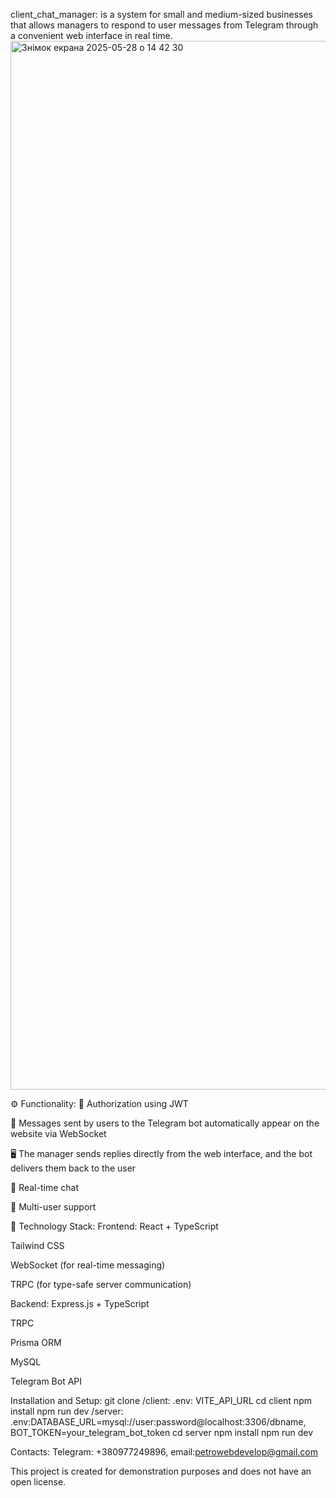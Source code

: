 client_chat_manager: is a system for small and medium-sized businesses that allows managers to respond to user messages from Telegram through a convenient web interface in real time. 
<img width="1678" alt="Знімок екрана 2025-05-28 о 14 42 30" src="https://github.com/user-attachments/assets/e5d057fc-7f9f-4951-a093-5a841f5aa278" />

⚙️ Functionality:
🔐 Authorization using JWT

💬 Messages sent by users to the Telegram bot automatically appear on the website via WebSocket

🖥️ The manager sends replies directly from the web interface, and the bot delivers them back to the user

🔄 Real-time chat

👥 Multi-user support

🧰 Technology Stack:
Frontend:
React + TypeScript

Tailwind CSS

WebSocket (for real-time messaging)

TRPC (for type-safe server communication)

Backend:
Express.js + TypeScript

TRPC

Prisma ORM

MySQL

Telegram Bot API 

Installation and Setup:
git clone 
/client: .env: VITE_API_URL 
cd client
npm install
npm run dev
/server: .env:DATABASE_URL=mysql://user:password@localhost:3306/dbname, BOT_TOKEN=your_telegram_bot_token
cd server
npm install
npm run dev


Contacts: Telegram: +380977249896, email:petrowebdevelop@gmail.com

This project is created for demonstration purposes and does not have an open license.


